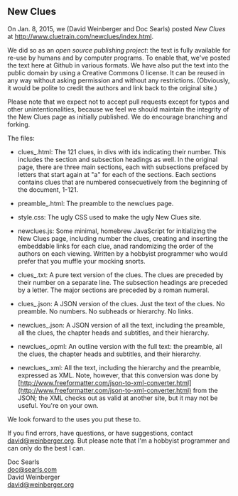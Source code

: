 ## New Clues

On Jan. 8, 2015, we (David Weinberger and Doc Searls) posted *New Clues* at http://www.cluetrain.com/newclues/index.html. 

We did so as an *open source publishing project*: the text is fully available for re-use by humans and by computer programs. To enable that, we've posted the text here at Github in various formats. We have also put the text into the public domain by using a Creative Commons 0 license. It can be reused in any way without asking permission and without any restrictions. (Obviously, it would be polite to credit the authors and  link back to the original site.)

Please note that we expect not to accept pull requests except for typos and other unintentionalities, because we feel we should maintain the integrity of the New Clues page as initially published. We do encourage branching and forking.

The files:

- clues_.html: The 121 clues, in divs with ids indicating their number. This includes the section and subsection headings as well. In the original page, there are three main sections, each with subsections prefaced by letters that start again at "a" for each of the sections. Each sections contains clues that are numbered consecuetively from the beginning of the document, 1-121.

- preamble_.html: The preamble to the newclues page.

- style.css: The ugly CSS used to make the ugly New Clues site.

- newclues.js: Some minimal, homebrew JavaScript for initializing the New Clues page, including number the clues, creating and inserting the embeddable links for each clue, anad randomizing the order of the authors on each viewing. Written by a hobbyist programmer who would prefer that you muffle your mocking snorts.

- clues_.txt: A pure text version of the clues. The clues are preceded by their number on a separate line. The subsection headings are preceded by a letter. The major sections are preceded by a roman numeral.

- clues_.json: A JSON version of the clues. Just the text of the clues. No preamble. No numbers. No subheads or hierarchy. No links.

- newclues_.json: A JSON version of all the text, including the preamble, all the clues,  the chapter heads and subtitles, and their hierarchy.

- newclues_.opml: An outline version with the full text: the preamble, all the clues, the chapter heads and subtitles, and their hierarchy.

- newclues_.xml: All the text, including the hierarchy and the preamble, expressed as XML. Note, however, that this conversion was done by [http://www.freeformatter.com/json-to-xml-converter.html](http://www.freeformatter.com/json-to-xml-converter.html) from the JSON; the XML checks out as valid at another site, but it may not be useful. You're on your own.

We look forward to the uses you put these to.

If you find errors, have questions, or have suggestions, contact david@weinberger.org. But please note that I'm a hobbyist programmer and can only do the best I can.

Doc Searls  
doc@searls.com  
David Weinberger  
david@weinberger.org 

